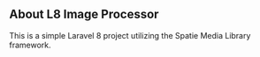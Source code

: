 ## About L8 Image Processor

This is a simple Laravel 8 project utilizing the Spatie Media Library framework. 
